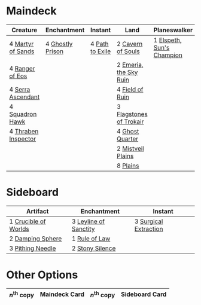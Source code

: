 
# Maindeck

|                                           Creature                                           |                                       Enchantment                                       |                                        Instant                                         |                                               Land                                               |                                            Planeswalker                                            |                                              Sorcery                                               |
|----------------------------------------------------------------------------------------------|-----------------------------------------------------------------------------------------|----------------------------------------------------------------------------------------|--------------------------------------------------------------------------------------------------|----------------------------------------------------------------------------------------------------|----------------------------------------------------------------------------------------------------|
|4 [Martyr of Sands](http://gatherer.wizards.com/Pages/Card/Details.aspx?multiverseid=121263)  |4 [Ghostly Prison](http://gatherer.wizards.com/Pages/Card/Details.aspx?multiverseid=None)|4 [Path to Exile](http://gatherer.wizards.com/Pages/Card/Details.aspx?multiverseid=None)|2 [Cavern of Souls](http://gatherer.wizards.com/Pages/Card/Details.aspx?multiverseid=426057)      |1 [Elspeth, Sun's Champion](http://gatherer.wizards.com/Pages/Card/Details.aspx?multiverseid=394361)|2 [Proclamation of Rebirth](http://gatherer.wizards.com/Pages/Card/Details.aspx?multiverseid=107341)|
|4 [Ranger of Eos](http://gatherer.wizards.com/Pages/Card/Details.aspx?multiverseid=425844)    |                                                                                         |                                                                                        |2 [Emeria, the Sky Ruin](http://gatherer.wizards.com/Pages/Card/Details.aspx?multiverseid=389503) |                                                                                                    |4 [Wrath of God](http://gatherer.wizards.com/Pages/Card/Details.aspx?multiverseid=None)             |
|4 [Serra Ascendant](http://gatherer.wizards.com/Pages/Card/Details.aspx?multiverseid=438597)  |                                                                                         |                                                                                        |4 [Field of Ruin](http://gatherer.wizards.com/Pages/Card/Details.aspx?multiverseid=435415)        |                                                                                                    |                                                                                                    |
|4 [Squadron Hawk](http://gatherer.wizards.com/Pages/Card/Details.aspx?multiverseid=None)      |                                                                                         |                                                                                        |3 [Flagstones of Trokair](http://gatherer.wizards.com/Pages/Card/Details.aspx?multiverseid=116733)|                                                                                                    |                                                                                                    |
|4 [Thraben Inspector](http://gatherer.wizards.com/Pages/Card/Details.aspx?multiverseid=409784)|                                                                                         |                                                                                        |4 [Ghost Quarter](http://gatherer.wizards.com/Pages/Card/Details.aspx?multiverseid=430470)        |                                                                                                    |                                                                                                    |
|                                                                                              |                                                                                         |                                                                                        |2 [Mistveil Plains](http://gatherer.wizards.com/Pages/Card/Details.aspx?multiverseid=142014)      |                                                                                                    |                                                                                                    |
|                                                                                              |                                                                                         |                                                                                        |8 [Plains](http://gatherer.wizards.com/Pages/Card/Details.aspx?multiverseid=439601)               |                                                                                                    |                                                                                                    |


# Sideboard

|                                          Artifact                                           |                                          Enchantment                                           |                                           Instant                                            |
|---------------------------------------------------------------------------------------------|------------------------------------------------------------------------------------------------|----------------------------------------------------------------------------------------------|
|1 [Crucible of Worlds](http://gatherer.wizards.com/Pages/Card/Details.aspx?multiverseid=None)|3 [Leyline of Sanctity](http://gatherer.wizards.com/Pages/Card/Details.aspx?multiverseid=397677)|3 [Surgical Extraction](http://gatherer.wizards.com/Pages/Card/Details.aspx?multiverseid=None)|
|2 [Damping Sphere](http://gatherer.wizards.com/Pages/Card/Details.aspx?multiverseid=443101)  |1 [Rule of Law](http://gatherer.wizards.com/Pages/Card/Details.aspx?multiverseid=48112)         |                                                                                              |
|3 [Pithing Needle](http://gatherer.wizards.com/Pages/Card/Details.aspx?multiverseid=425815)  |2 [Stony Silence](http://gatherer.wizards.com/Pages/Card/Details.aspx?multiverseid=425850)      |                                                                                              |


# Other Options

|*n*<sup>th</sup> copy|Maindeck Card|*n*<sup>th</sup> copy|Sideboard Card|
|---------------------|-------------|---------------------|--------------|

